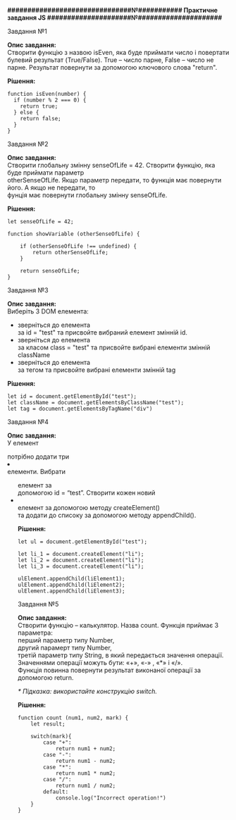 <b>###############################№########### Практичне завдання JS #####################№#####################</b>


Завдання №1

<b>Опис завдання:</b><br>
Створити функцію з назвою isEven, яка буде приймати число і повертати булевий результат
(True/False). True – число парне, False – число не парне. Результат повернути за допомогою
ключового слова "return".

<b>Рішення:</b>
```JS
function isEven(number) {
  if (number % 2 === 0) {
    return true;
  } else {
    return false;
  }
}
```


Завдання №2

<b>Опис завдання:</b><br>
Створити глобальну змінну senseOfLife = 42. Створити функцію, яка буде приймати параметр<br>
otherSenseOfLife. Якщо параметр передати, то функція має повернути його. А якщо не передати, то<br>
фунція має повернути глобальну змінну senseOfLife.

<b>Рішення:</b>
```JS
let senseOfLife = 42;

function showVariable (otherSenseOfLife) {

    if (otherSenseOfLife !== undefined) {
        return otherSenseOfLife;
    }

    return senseOfLife;
}
```


Завдання №3

<b>Опис завдання:</b><br>
Виберіть 3 DOM елемента:<br>
- зверніться до елемента <div id="test"></div> за id = "test" та присвойте вибраний елемент змінній id.<br>
- зверніться до елемента <div class ="test"></div> за класом class = "test" та присвойте вибрані елементи змінній className<br>
- зверніться до елемента <div></div> за тегом та присвойте вибрані елементи змінній tag

<b>Рішення:</b>
```JS
let id = document.getElementById("test");
let className = document.getElementsByClassName("test");
let tag = document.getElementsByTagName("div")
```


Завдання №4

<b>Опис завдання:</b><br>
У елемент <ul id="test"></ul> потрібно додати три <li></li> елементи. Вибрати <ul> елемент за<br>
допомогою id = “test”. Створити кожен новий <li></li> елемент за допомогою методу createElement()<br>
та додати до списоку за допомогою методу appendChild().

<b>Рішення:</b>
```JS
let ul = document.getElementById("test");

let li_1 = document.createElement("li");
let li_2 = document.createElement("li");
let li_3 = document.createElement("li");

ulElement.appendChild(liElement1);
ulElement.appendChild(liElement2);
ulElement.appendChild(liElement3);
```


Завдання №5

<b>Опис завдання:</b><br>
Створити функцію – калькулятор. Назва count. Функція приймає 3 параметра:<br>
перший параметр типу Number,<br>
другий парамерт типу Number,<br>
третій параметр типу String, в який передається значення операції.<br>
Значеннями операції можуть бути: «+», «-» , «*» і «/».<br>
Функція повинна повернути результат виконаної операції за допомогою return.

<i>* Підказка: використайте конструкцію switch.</i>

<b>Рішення:</b>
```JS
function count (num1, num2, mark) {
    let result;
    
    switch(mark){
        case "+":
            return num1 + num2;
        case "-":
            return num1 - num2;
        case "*":
            return num1 * num2;
        case "/":
            return num1 / num2;
        default:
            console.log("Incorrect operation!")
    }
}
```